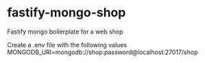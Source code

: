 # fastify-mongo-shop

Fastify mongo boilerplate for a web shop

Create a .env file with the following values
MONGODB_URI=mongodb://shop:password@localhost:27017/shop
